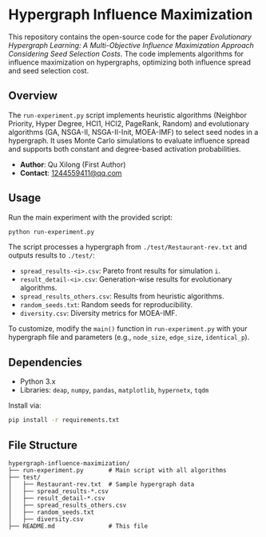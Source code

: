 # Hypergraph Influence Maximization

This repository contains the open-source code for the paper *Evolutionary Hypergraph Learning: A Multi-Objective Influence Maximization Approach Considering Seed Selection Costs*. The code implements algorithms for influence maximization on hypergraphs, optimizing both influence spread and seed selection cost.

## Overview

The `run-experiment.py` script implements heuristic algorithms (Neighbor Priority, Hyper Degree, HCI1, HCI2, PageRank, Random) and evolutionary algorithms (GA, NSGA-II, NSGA-II-Init, MOEA-IMF) to select seed nodes in a hypergraph. It uses Monte Carlo simulations to evaluate influence spread and supports both constant and degree-based activation probabilities.

- **Author**: Qu Xilong (First Author)
- **Contact**: 1244559411@qq.com

## Usage

Run the main experiment with the provided script:

```bash
python run-experiment.py
```

The script processes a hypergraph from `./test/Restaurant-rev.txt` and outputs results to `./test/`:

- `spread_results-<i>.csv`: Pareto front results for simulation `i`.
- `result_detail-<i>.csv`: Generation-wise results for evolutionary algorithms.
- `spread_results_others.csv`: Results from heuristic algorithms.
- `random_seeds.txt`: Random seeds for reproducibility.
- `diversity.csv`: Diversity metrics for MOEA-IMF.

To customize, modify the `main()` function in `run-experiment.py` with your hypergraph file and parameters (e.g., `node_size`, `edge_size`, `identical_p`).

## Dependencies

- Python 3.x
- Libraries: `deap`, `numpy`, `pandas`, `matplotlib`, `hypernetx`, `tqdm`

Install via:

```bash
pip install -r requirements.txt
```

## File Structure

```
hypergraph-influence-maximization/
├── run-experiment.py       # Main script with all algorithms
├── test/
│   ├── Restaurant-rev.txt  # Sample hypergraph data
│   ├── spread_results-*.csv
│   ├── result_detail-*.csv
│   ├── spread_results_others.csv
│   ├── random_seeds.txt
│   ├── diversity.csv
├── README.md               # This file
```